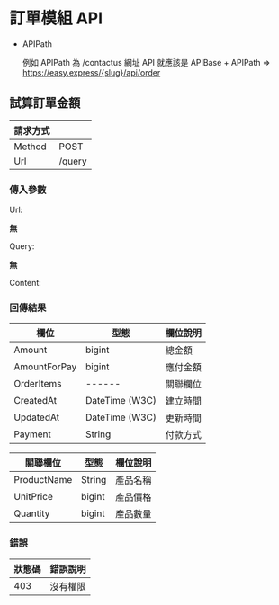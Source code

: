 # 訂單模組 API

+ APIPath

  例如 APIPath 為 /contactus 網址 API 就應該是 APIBase + APIPath => https://easy.express/{slug}/api/order


## 試算訂單金額

|請求方式||
|--------|-----|
| Method | POST |
| Url    | /query |

### 傳入參數

Url:

**無**

Query:

**無**

Content:



### 回傳結果

|欄位|型態|欄位說明|
|----|----|--------|
| Amount | bigint | 總金額 |
| AmountForPay | bigint | 應付金額 |
| OrderItems | ------ | 關聯欄位 |
| CreatedAt | DateTime (W3C) | 建立時間 |
| UpdatedAt | DateTime (W3C) | 更新時間 |
| Payment | String | 付款方式 |

|關聯欄位|型態|欄位說明|
|----|----|--------|
| ProductName | String | 產品名稱 |
| UnitPrice | bigint | 產品價格 |
| Quantity | bigint | 產品數量 |

### 錯誤

| 狀態碼  | 錯誤說明 |
|---------|----------|
| 403 | 沒有權限 |
